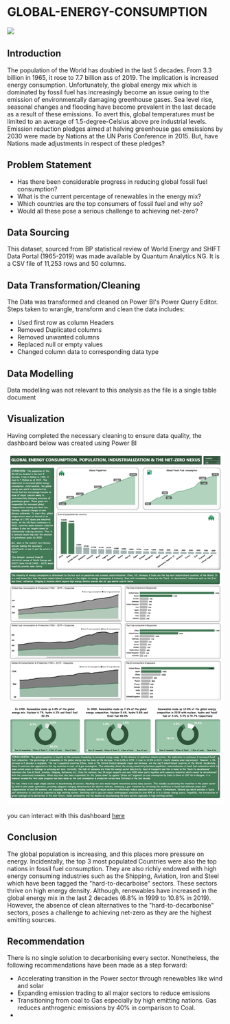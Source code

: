 # GLOBAL-ENERGY-CONSUMPTION

![](Energy_.jfif)


## Introduction
The population of the World has doubled in the last 5 decades. From 3.3 billion in 1965, it rose to 7.7 billion ass of 2019. The implication is increased energy consumption. Unfortunately, the global energy mix which is dominated by fossil fuel has increasingly become an issue owing to the emission of environmentally damaging greenhouse gases. Sea level rise, seasonal changes and flooding have become prevalent in the last decade as a result of these emissions. To avert this, global temperatures must be limited to an average of 1.5-degree-Celsius above pre industrial levels. Emission reduction pledges aimed at halving greenhouse gas emsissions by 2030 were made by Nations at the UN Paris Conference in 2015. But, have Nations made adjustments in respect of these pledges?



## Problem Statement
- Has there been considerable progress in reducing global fossil fuel consumption?
- What is the current percentage of renewables in the energy mix?
- Which countries are the top consumers of fossil fuel and why so?
- Would all these pose a serious challenge to achieving net-zero?


## Data Sourcing
This dataset, sourced from BP statistical review of World Energy and SHIFT Data Portal (1965-2019) was made available by Quantum Analytics NG. It is a CSV file of 11,253 rows and 50 columns. 


## Data Transformation/Cleaning
The Data was transformed and cleaned on Power BI's Power Query Editor. Steps taken to wrangle, transform and clean the data includes:

- Used first row as column Headers
- Removed Duplicated columns
- Removed unwanted columns
- Replaced null or empty values
- Changed column data to corresponding data type  


## Data Modelling
Data modelling was not relevant to this analysis as the file is a single table document



## Visualization
Having completed the necessary cleaning to ensure data quality, the dashboard below was created using Power BI

![](World_Energy_Consumption_Dashboard_.jpg)

you can interact with this dashboard [here](https://app.powerbi.com/groups/me/reports/d51c27f8-6c13-4e19-94b5-12f11dc98872/ReportSection?experience=power-bi)





## Conclusion 
The global population is increasing, and this places more pressure on energy. Incidentally, the top 3 most populated Countries were also the top nations in fossil fuel consumption. They are also richly endowed with high energy consuming industries such as the Shipping, Aviation, Iron and Steel which have been tagged the "hard-to-decarboise" sectors. These sectors thrive on high energy density. Although, renewables have increased in the global energy mix in the last 2 decades (6.8% in 1999 to 10.8% in 2019). However, the absence of clean alternatives to the "hard-to-decarbonise" sectors, poses a challenge to achieving net-zero as they are the highest emitting sources.



## Recommendation
There is no single solution to decarbonising every sector. Nonetheless, the following recommendations have been made as a step forward:

- Accelerating transition in the Power sector through renewables like wind and solar
- Expanding emission trading to all major sectors to reduce emissions
- Transitioning from coal to Gas especially by high emitting nations. Gas reduces anthrogenic emissions by 40% in comparison to Coal.
- 

